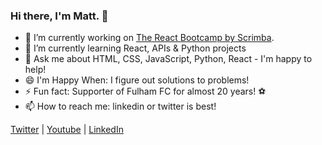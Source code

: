 ### Hi there, I'm Matt. 👋

- 🔭 I’m currently working on [The React Bootcamp by Scrimba](https://scrimba.com/learn/react).
- 🌱 I’m currently learning React, APIs & Python projects
- 💬 Ask me about HTML, CSS, JavaScript, Python, React - I'm happy to help!
- 😄 I'm Happy When: I figure out solutions to problems!
- ⚡ Fun fact: Supporter of Fulham FC for almost 20 years! :soccer:
- 📫 How to reach me: linkedin or twitter is best!

[Twitter](https://twitter.com/Matt10L) | [Youtube](https://www.youtube.com/c/Matt10L_SimSnobsNation) | [LinkedIn](https://www.linkedin.com/in/mattlampitt/)
